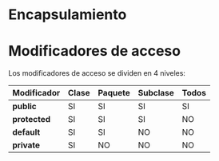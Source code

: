 # Encapsulamiento

# Modificadores de acceso

Los modificadores de acceso se dividen en 4 niveles:

|**Modificador** | **Clase** | **Paquete** | **Subclase** | **Todos** |
|:---|:---|:---|:---|:---|
| **public** | SI | SI | SI | SI |
| **protected** | SI | SI | SI | NO |
| **default** | SI | SI | NO | NO |
| **private** | SI | NO | NO | NO |


